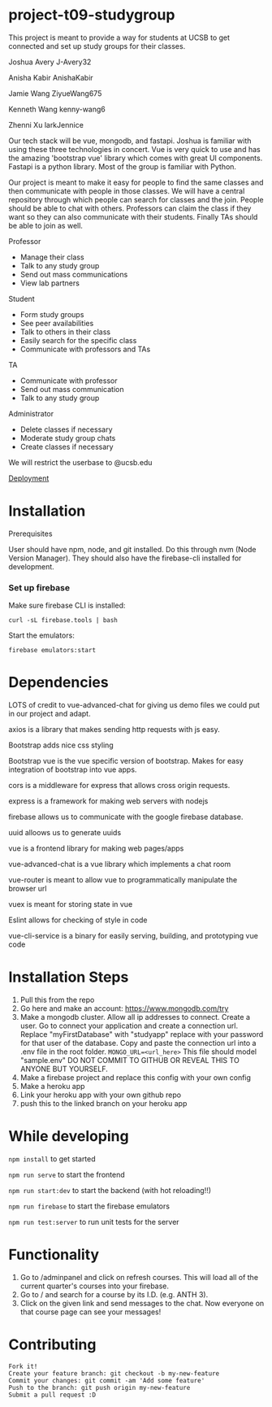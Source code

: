 # project-t09-studygroup
This project is meant to provide a way for students at UCSB to get connected and set up study groups for their classes.

Joshua Avery J-Avery32

Anisha Kabir AnishaKabir

Jamie Wang ZiyueWang675

Kenneth Wang kenny-wang6

Zhenni Xu larkJennice

Our tech stack will be vue, mongodb, and fastapi. Joshua is familiar with using these three technologies in concert. Vue is very quick to use and has the amazing 'bootstrap vue' library which comes with great UI components. Fastapi is a python library. Most of the group is familiar with Python.

Our project is meant to make it easy for people to find the same classes and then communicate with people in those classes. We will have a central repository through which people can search for classes and the join. People should be able to chat with others. Professors can claim the class if they want so they can also communicate with their students. Finally TAs should be able to join as well.


Professor
- Manage their class
- Talk to any study group
- Send out mass communications
- View lab partners

Student
- Form study groups
- See peer availabilities
- Talk to others in their class
- Easily search for the specific class
- Communicate with professors and TAs

TA
- Communicate with professor
- Send out mass communication
- Talk to any study group

Administrator
- Delete classes if necessary
- Moderate study group chats
- Create classes if necessary


We will restrict the userbase to @ucsb.edu

[Deployment](./docs/Deploy.md)



# Installation
Prerequisites

User should have npm, node, and git installed. Do this through nvm (Node Version Manager). They should also have the firebase-cli installed for development.

### Set up firebase
Make sure firebase CLI is installed:

`curl -sL firebase.tools | bash`

Start the emulators:

`firebase emulators:start`
# Dependencies
LOTS of credit to vue-advanced-chat for giving us demo files we could put in our project and adapt.

axios is a library that makes sending http requests with js easy.

Bootstrap adds nice css styling

Bootstrap vue is the vue specific version of bootstrap. Makes for easy integration of bootstrap into vue apps.

cors is a middleware for express that allows cross origin requests.

express is a framework for making web servers with nodejs

firebase allows us to communicate with the google firebase database.

uuid alloows us to generate uuids

vue is a frontend library for making web pages/apps

vue-advanced-chat is a vue library which implements a chat room

vue-router is meant to allow vue to programmatically manipulate the browser url

vuex is meant for storing state in vue

Eslint allows for checking of style in code

vue-cli-service is a binary for easily serving, building, and prototyping vue code
# Installation Steps

1. Pull this from the repo
2. Go here and make an account: https://www.mongodb.com/try
3. Make a mongodb cluster. Allow all ip addresses to connect. Create a user. Go to connect your application and create a connection url.
Replace "myFirstDatabase" with "studyapp" replace <password> with your password for that user of the database. Copy and paste the connection url into a .env file in the root folder. `MONGO_URL=<url_here>` This file should model "sample.env" DO NOT COMMIT TO GITHUB OR REVEAL THIS TO ANYONE BUT YOURSELF. 
4. Make a firebase project and replace this config with your own config
5. Make a heroku app
6. Link your heroku app with your own github repo
7. push this to the linked branch on your heroku app

# While developing
`npm install` to get started

`npm run serve` to start the frontend
    
`npm run start:dev` to start the backend (with hot reloading!!)
    
`npm run firebase` to start the firebase emulators
    
`npm run test:server` to run unit tests for the server
    
# Functionality

1. Go to <url>/adminpanel and click on refresh courses. This will load all of the current quarter's courses into your firebase.
2. Go to <url>/ and search for a course by its I.D. (e.g. ANTH 3).
3. Click on the given link and send messages to the chat. Now everyone on that course page can see your messages!
# Contributing

    Fork it!
    Create your feature branch: git checkout -b my-new-feature
    Commit your changes: git commit -am 'Add some feature'
    Push to the branch: git push origin my-new-feature
    Submit a pull request :D
